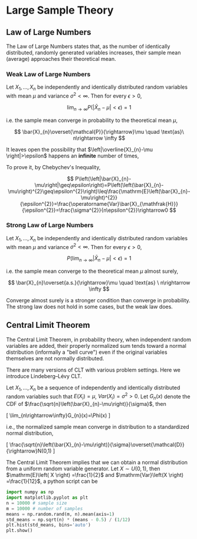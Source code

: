 # Large Sample Theory


## Law of Large Numbers

The Law of Large Numbers states that, as the number of identically distributed, randomly generated variables increases, their sample mean (average) approaches their theoretical mean.


### Weak Law of Large Numbers

Let $X_1, \ldots, X_n$ be independently and identically distributed random variables with mean $\mu$ and variance $\sigma^{2}<\infty$.
Then for every $\epsilon>0$,

$$
\lim_{n\rightarrow\infty}P\left(\left|\bar{X}_{n}-\mu\right|<\epsilon\right)=1
$$

i.e. the sample mean converge in probability to the theoretical mean $\mu$,

$$
\bar{X}_{n}\overset{\mathcal{P}}{\rightarrow}\mu \quad \text{as}\ n\rightarrow \infty
$$

It leaves open the possibility that $\left|\overline{X}_{n}-\mu \right|>\epsilon$  happens an **infinite** number of times,

To prove it, by Chebychev's Inequality,

$$
P\left(\left|\bar{X}_{n}-\mu\right|\geq\epsilon\right)=P\left(\left(\bar{X}_{n}-\mu\right)^{2}\geq\epsilon^{2}\right)\leq\frac{\mathrm{E}\left(\bar{X}_{n}-\mu\right)^{2}}{\epsilon^{2}}=\frac{\operatorname{Var}\bar{X}_{\mathfrak{H}}}{\epsilon^{2}}=\frac{\sigma^{2}}{n\epsilon^{2}}\rightarrow0
$$




### Strong Law of Large Numbers

Let $X_1, \ldots, X_n$ be independently and identically distributed random variables with mean $\mu$ and variance $\sigma^{2}<\infty$.
Then for every $\epsilon>0$,

$$
P\left(\lim_{n\rightarrow\infty}\left|\bar{X}_{n}-\mu\right|<\epsilon\right)=1
$$

i.e. the sample mean converge to the theoretical mean $\mu$ almost surely,

$$
\bar{X}_{n}\overset{a.s.}{\rightarrow}\mu \quad \text{as} \ n\rightarrow \infty
$$

Converge almost surely is a stronger condition than converge in probability. The strong law does not hold in some cases, but the weak law does.


## Central Limit Theorem

The Central Limit Theorem, in probability theory, when independent random variables are added, their properly normalized sum tends toward a normal distribution (informally a "bell curve") even if the original variables themselves are not normally distributed.

There are many versions of CLT with various problem settings. Here we introduce Lindeberg–Lévy CLT.

Let $X_1, \ldots, X_n$ be a sequence of independently and identically distributed random variables such that
$E(X_{i})=\mu$, $Var(X_{i})=\sigma^{2}>0$. Let $G_{n}(x)$ denote
the CDF of $\frac{\sqrt{n}\left(\bar{X}_{n}-\mu\right)}{\sigma}$,
then

\[
\lim_{n\rightarrow\infty}G_{n}(x)=\Phi(x)
\]

i.e., the normalized sample mean converge in distribution to a standardized normal distribution,

\[
\frac{\sqrt{n}\left(\bar{X}_{n}-\mu\right)}{\sigma}\overset{\mathcal{D}}{\rightarrow}N(0,1)
\]

The Central Limit Theorem implies that we can obtain a normal distribution from a uniform random variable generator. Let  $X\sim U(0,1)$, then $\mathrm{E}\left( X \right) =\frac{1}{2}$ and $\mathrm{Var}\left(X \right) =\frac{1}{12}$, a python script can be

```python
import numpy as np
import matplotlib.pyplot as plt
n = 10000 # sample size
m = 10000 # number of samples
means = np.random.rand(m, n).mean(axis=1)
std_means = np.sqrt(n) * (means - 0.5) / (1/12)
plt.hist(std_means, bins='auto')
plt.show()
